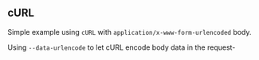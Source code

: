 ## cURL ##
Simple example using `cURL` with `application/x-www-form-urlencoded` body.

Using `--data-urlencode` to let cURL encode body data in the request-